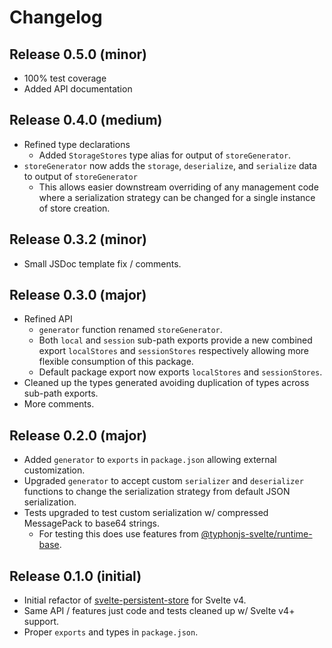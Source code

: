 # Changelog
## Release 0.5.0 (minor)
- 100% test coverage
- Added API documentation

## Release 0.4.0 (medium)
- Refined type declarations 
  - Added `StorageStores` type alias for output of `storeGenerator`.
- `storeGenerator` now adds the `storage`, `deserialize`, and `serialize` data to output of `storeGenerator`
  - This allows easier downstream overriding of any management code where a serialization strategy can be changed for 
    a single instance of store creation.

## Release 0.3.2 (minor)
- Small JSDoc template fix / comments.

## Release 0.3.0 (major)
- Refined API 
  - `generator` function renamed `storeGenerator`.
  - Both `local` and `session` sub-path exports provide a new combined export `localStores` and `sessionStores` 
    respectively allowing more flexible consumption of this package.
  - Default package export now exports `localStores` and `sessionStores`.
- Cleaned up the types generated avoiding duplication of types across sub-path exports.
- More comments.

## Release 0.2.0 (major)
- Added `generator` to `exports` in `package.json` allowing external customization.
- Upgraded `generator` to accept custom `serializer` and `deserializer` functions to change the serialization strategy 
from default JSON serialization.
- Tests upgraded to test custom serialization w/ compressed MessagePack to base64 strings.
  - For testing this does use features from [@typhonjs-svelte/runtime-base](https://github.com/typhonjs-svelte/runtime-base). 

## Release 0.1.0 (initial)
- Initial refactor of [svelte-persistent-store](https://www.npmjs.com/package/svelte-persistent-store) for Svelte v4.
- Same API / features just code and tests cleaned up w/ Svelte v4+ support.
- Proper `exports` and types in `package.json`.
